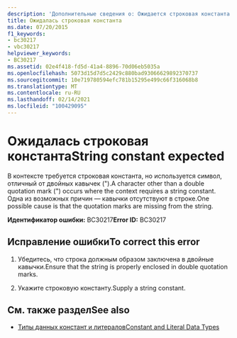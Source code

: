 ```yaml
---
description: 'Дополнительные сведения о: Ожидается строковая константа'
title: Ожидалась строковая константа
ms.date: 07/20/2015
f1_keywords:
- bc30217
- vbc30217
helpviewer_keywords:
- BC30217
ms.assetid: 02e4f418-fd5d-41a4-8896-70d06eb5035a
ms.openlocfilehash: 5073d15d7d5c2429c880bad93066629892370737
ms.sourcegitcommit: 10e719780594efc781b15295e499c66f316068b8
ms.translationtype: MT
ms.contentlocale: ru-RU
ms.lasthandoff: 02/14/2021
ms.locfileid: "100429095"
---
```

# <a name="string-constant-expected"></a><span data-ttu-id="601b8-103">Ожидалась строковая константа</span><span class="sxs-lookup"><span data-stu-id="601b8-103">String constant expected</span></span>

<span data-ttu-id="601b8-104">В контексте требуется строковая константа, но используется символ, отличный от двойных кавычек (").</span><span class="sxs-lookup"><span data-stu-id="601b8-104">A character other than a double quotation mark (") occurs where the context requires a string constant.</span></span> <span data-ttu-id="601b8-105">Одна из возможных причин — кавычки отсутствуют в строке.</span><span class="sxs-lookup"><span data-stu-id="601b8-105">One possible cause is that the quotation marks are missing from the string.</span></span>  
  
 <span data-ttu-id="601b8-106">**Идентификатор ошибки:** BC30217</span><span class="sxs-lookup"><span data-stu-id="601b8-106">**Error ID:** BC30217</span></span>  
  
## <a name="to-correct-this-error"></a><span data-ttu-id="601b8-107">Исправление ошибки</span><span class="sxs-lookup"><span data-stu-id="601b8-107">To correct this error</span></span>  
  
1. <span data-ttu-id="601b8-108">Убедитесь, что строка должным образом заключена в двойные кавычки.</span><span class="sxs-lookup"><span data-stu-id="601b8-108">Ensure that the string is properly enclosed in double quotation marks.</span></span>  
  
2. <span data-ttu-id="601b8-109">Укажите строковую константу.</span><span class="sxs-lookup"><span data-stu-id="601b8-109">Supply a string constant.</span></span>  
  
## <a name="see-also"></a><span data-ttu-id="601b8-110">См. также раздел</span><span class="sxs-lookup"><span data-stu-id="601b8-110">See also</span></span>

- [<span data-ttu-id="601b8-111">Типы данных констант и литералов</span><span class="sxs-lookup"><span data-stu-id="601b8-111">Constant and Literal Data Types</span></span>](../programming-guide/language-features/constants-enums/constant-and-literal-data-types.md)
